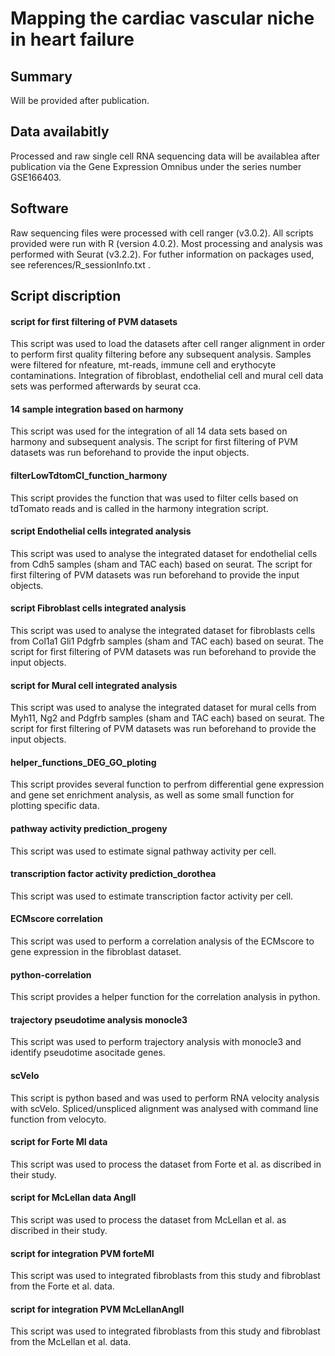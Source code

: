 # Mapping the cardiac vascular niche in heart failure
## Summary 
Will be provided after publication.

## Data availabitly
Processed and raw single cell RNA sequencing data will be availablea after publication via the Gene Expression Omnibus under the series number GSE166403.

## Software
Raw sequencing files were processed with cell ranger (v3.0.2). All scripts provided were run with R (version 4.0.2). Most processing and analysis was performed with Seurat (v3.2.2). For futher information on packages used, see references/R_sessionInfo.txt . 

## Script discription
#### script for first filtering of PVM datasets
This script was used to load the datasets after cell ranger alignment in order to perform first quality filtering before any subsequent analysis.
Samples were filtered for nfeature, mt-reads, immune cell and erythocyte contaminations.
Integration of fibroblast, endothelial cell and mural cell data sets was performed afterwards by seurat cca.

#### 14 sample integration based on harmony
This script was used for the integration of all 14 data sets based on harmony and subsequent analysis. The script for first filtering of PVM datasets was run beforehand to provide the input objects.

#### filterLowTdtomCl_function_harmony
This script provides the function that was used to filter cells based on tdTomato reads and is called in the harmony integration script.

#### script Endothelial cells integrated analysis
This script was used to analyse the integrated dataset for endothelial cells from Cdh5 samples (sham and TAC each) based on seurat. The script for first filtering of PVM datasets was run beforehand to provide the input objects.

#### script Fibroblast cells integrated analysis
This script was used to analyse the integrated dataset for fibroblasts cells from Col1a1 Gli1 Pdgfrb samples (sham and TAC each) based on seurat. The script for first filtering of PVM datasets was run beforehand to provide the input objects.

#### script for Mural cell integrated analysis
This script was used to analyse the integrated dataset for mural cells from Myh11, Ng2 and Pdgfrb samples (sham and TAC each) based on seurat. The script for first filtering of PVM datasets was run beforehand to provide the input objects.

#### helper_functions_DEG_GO_ploting
This script provides several function to perfrom differential gene expression and gene set enrichment analysis, as well as some small function for plotting specific data.

#### pathway activity prediction_progeny
This script was used to estimate signal pathway activity per cell.

#### transcription factor activity prediction_dorothea
This script was used to estimate transcription factor activity per cell.

#### ECMscore correlation
This script was used to perform a correlation analysis of the ECMscore to gene expression in the fibroblast dataset.

#### python-correlation
This script provides a helper function for the correlation analysis in python.

#### trajectory pseudotime analysis monocle3
This script was used to perform trajectory analysis with monocle3 and identify pseudotime asocitade genes.

#### scVelo
This script is python based and was used to perform RNA velocity analysis with scVelo.
Spliced/unspliced alignment was analysed with command line function from velocyto.

#### script for Forte MI data
This script was used to process the dataset from Forte et al. as discribed in their study.

#### script for McLellan data AngII
This script was used to process the dataset from McLellan et al. as discribed in their study.

#### script for integration PVM forteMI
This script was used to integrated fibroblasts from this study and fibroblast from the Forte et al. data.

#### script for integration PVM McLellanAngII
This script was used to integrated fibroblasts from this study and fibroblast from the McLellan et al. data.


